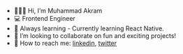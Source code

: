 - 🙋🏼‍♂️ Hi, I’m Muhammad Akram
- 💻 Frontend Engineer 
- 🌱 Always learning - Currently learning React Native.
- 👀 I’m looking to collaborate on fun and exciting projects!
- 💬 How to reach me: [linkedin](https://www.linkedin.com/in/akramnarejo), [twitter](https://www.twitter.com/akramnarejo) 

